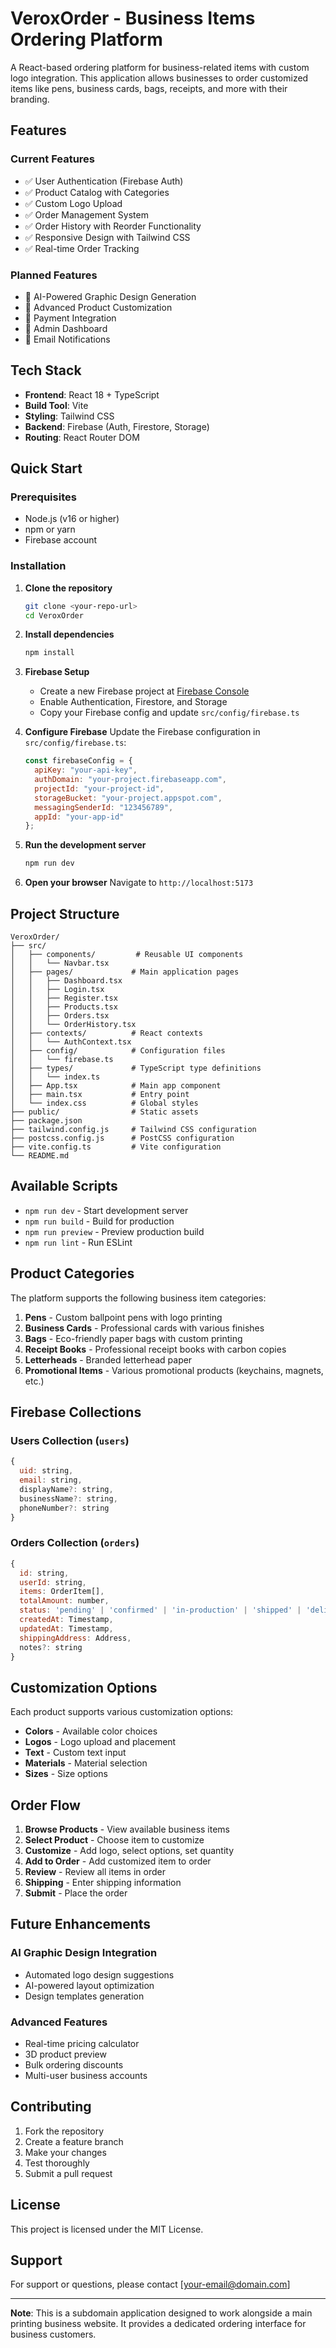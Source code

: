 # VeroxOrder - Business Items Ordering Platform

A React-based ordering platform for business-related items with custom logo integration. This application allows businesses to order customized items like pens, business cards, bags, receipts, and more with their branding.

## Features

### Current Features
- ✅ User Authentication (Firebase Auth)
- ✅ Product Catalog with Categories
- ✅ Custom Logo Upload
- ✅ Order Management System
- ✅ Order History with Reorder Functionality
- ✅ Responsive Design with Tailwind CSS
- ✅ Real-time Order Tracking

### Planned Features
- 🔄 AI-Powered Graphic Design Generation
- 🔄 Advanced Product Customization
- 🔄 Payment Integration
- 🔄 Admin Dashboard
- 🔄 Email Notifications

## Tech Stack

- **Frontend**: React 18 + TypeScript
- **Build Tool**: Vite
- **Styling**: Tailwind CSS
- **Backend**: Firebase (Auth, Firestore, Storage)
- **Routing**: React Router DOM

## Quick Start

### Prerequisites
- Node.js (v16 or higher)
- npm or yarn
- Firebase account

### Installation

1. **Clone the repository**
   ```bash
   git clone <your-repo-url>
   cd VeroxOrder
   ```

2. **Install dependencies**
   ```bash
   npm install
   ```

3. **Firebase Setup**
   - Create a new Firebase project at [Firebase Console](https://console.firebase.google.com/)
   - Enable Authentication, Firestore, and Storage
   - Copy your Firebase config and update `src/config/firebase.ts`

4. **Configure Firebase**
   Update the Firebase configuration in `src/config/firebase.ts`:
   ```javascript
   const firebaseConfig = {
     apiKey: "your-api-key",
     authDomain: "your-project.firebaseapp.com",
     projectId: "your-project-id",
     storageBucket: "your-project.appspot.com",
     messagingSenderId: "123456789",
     appId: "your-app-id"
   };
   ```

5. **Run the development server**
   ```bash
   npm run dev
   ```

6. **Open your browser**
   Navigate to `http://localhost:5173`

## Project Structure

```
VeroxOrder/
├── src/
│   ├── components/         # Reusable UI components
│   │   └── Navbar.tsx
│   ├── pages/             # Main application pages
│   │   ├── Dashboard.tsx
│   │   ├── Login.tsx
│   │   ├── Register.tsx
│   │   ├── Products.tsx
│   │   ├── Orders.tsx
│   │   └── OrderHistory.tsx
│   ├── contexts/          # React contexts
│   │   └── AuthContext.tsx
│   ├── config/            # Configuration files
│   │   └── firebase.ts
│   ├── types/             # TypeScript type definitions
│   │   └── index.ts
│   ├── App.tsx            # Main app component
│   ├── main.tsx           # Entry point
│   └── index.css          # Global styles
├── public/                # Static assets
├── package.json
├── tailwind.config.js     # Tailwind CSS configuration
├── postcss.config.js      # PostCSS configuration
├── vite.config.ts         # Vite configuration
└── README.md
```

## Available Scripts

- `npm run dev` - Start development server
- `npm run build` - Build for production
- `npm run preview` - Preview production build
- `npm run lint` - Run ESLint

## Product Categories

The platform supports the following business item categories:

1. **Pens** - Custom ballpoint pens with logo printing
2. **Business Cards** - Professional cards with various finishes
3. **Bags** - Eco-friendly paper bags with custom printing
4. **Receipt Books** - Professional receipt books with carbon copies
5. **Letterheads** - Branded letterhead paper
6. **Promotional Items** - Various promotional products (keychains, magnets, etc.)

## Firebase Collections

### Users Collection (`users`)
```javascript
{
  uid: string,
  email: string,
  displayName?: string,
  businessName?: string,
  phoneNumber?: string
}
```

### Orders Collection (`orders`)
```javascript
{
  id: string,
  userId: string,
  items: OrderItem[],
  totalAmount: number,
  status: 'pending' | 'confirmed' | 'in-production' | 'shipped' | 'delivered' | 'cancelled',
  createdAt: Timestamp,
  updatedAt: Timestamp,
  shippingAddress: Address,
  notes?: string
}
```

## Customization Options

Each product supports various customization options:
- **Colors** - Available color choices
- **Logos** - Logo upload and placement
- **Text** - Custom text input
- **Materials** - Material selection
- **Sizes** - Size options

## Order Flow

1. **Browse Products** - View available business items
2. **Select Product** - Choose item to customize
3. **Customize** - Add logo, select options, set quantity
4. **Add to Order** - Add customized item to order
5. **Review** - Review all items in order
6. **Shipping** - Enter shipping information
7. **Submit** - Place the order

## Future Enhancements

### AI Graphic Design Integration
- Automated logo design suggestions
- AI-powered layout optimization
- Design templates generation

### Advanced Features
- Real-time pricing calculator
- 3D product preview
- Bulk ordering discounts
- Multi-user business accounts

## Contributing

1. Fork the repository
2. Create a feature branch
3. Make your changes
4. Test thoroughly
5. Submit a pull request

## License

This project is licensed under the MIT License.

## Support

For support or questions, please contact [your-email@domain.com]

---

**Note**: This is a subdomain application designed to work alongside a main printing business website. It provides a dedicated ordering interface for business customers.